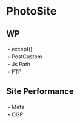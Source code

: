 # PhotoSite  

## WP  
・except()                      　  　　                                                                                             　　                                                         
・PostCustom  
・Js Path  
・FTP

## Site Performance
・Meta  
・OGP
